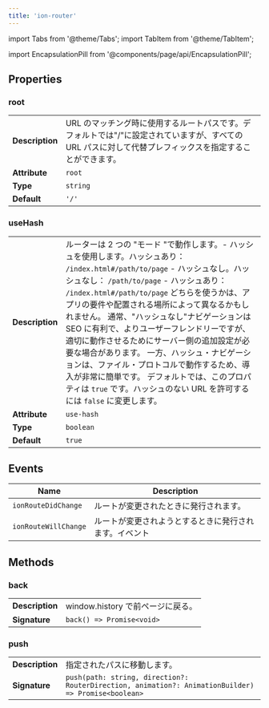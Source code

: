 ```yaml
---
title: 'ion-router'
---
```


import Tabs from '@theme/Tabs';
import TabItem from '@theme/TabItem';

<head>
  <title>ion-router: Router Component to Coordinate URL Navigation</title>
  <meta
    name="description"
    content="ion-router is a URL coordinator for navigation outlets of ionic: ion-nav and ion-tabs. Router components handle routing inside vanilla and Stencil JavaScript."
  />
</head>

import EncapsulationPill from '@components/page/api/EncapsulationPill';

## Properties

### root

|                 |                                                                                                                                                          |
| --------------- | -------------------------------------------------------------------------------------------------------------------------------------------------------- |
| **Description** | URL のマッチング時に使用するルートパスです。デフォルトでは"/"に設定されていますが、すべての URL パスに対して代替プレフィックスを指定することができます。 |
| **Attribute**   | `root`                                                                                                                                                   |
| **Type**        | `string`                                                                                                                                                 |
| **Default**     | `'/'`                                                                                                                                                    |

### useHash

|                 |                                                                                                                                                                                                                                                                                                                                                                                                                                                                                                                                                                                                                                                |
| --------------- | ---------------------------------------------------------------------------------------------------------------------------------------------------------------------------------------------------------------------------------------------------------------------------------------------------------------------------------------------------------------------------------------------------------------------------------------------------------------------------------------------------------------------------------------------------------------------------------------------------------------------------------------------- |
| **Description** | ルーターは 2 つの "モード "で動作します。- ハッシュを使用します。ハッシュあり： `/index.html#/path/to/page` - ハッシュなし。ハッシュなし： `/path/to/page` - ハッシュあり： `/index.html#/path/to/page` どちらを使うかは、アプリの要件や配置される場所によって異なるかもしれません。 通常、"ハッシュなし"ナビゲーションは SEO に有利で、よりユーザーフレンドリーですが、適切に動作させるためにサーバー側の追加設定が必要な場合があります。 一方、ハッシュ・ナビゲーションは、ファイル・プロトコルで動作するため、導入が非常に簡単です。 デフォルトでは、このプロパティは `true` です。ハッシュのない URL を許可するには `false` に変更します。 |
| **Attribute**   | `use-hash`                                                                                                                                                                                                                                                                                                                                                                                                                                                                                                                                                                                                                                     |
| **Type**        | `boolean`                                                                                                                                                                                                                                                                                                                                                                                                                                                                                                                                                                                                                                      |
| **Default**     | `true`                                                                                                                                                                                                                                                                                                                                                                                                                                                                                                                                                                                                                                         |

## Events

| Name                 | Description                                            |
| -------------------- | ------------------------------------------------------ |
| `ionRouteDidChange`  | ルートが変更されたときに発行されます。                 |
| `ionRouteWillChange` | ルートが変更されようとするときに発行されます。イベント |

## Methods

### back

|                 |                                   |
| --------------- | --------------------------------- |
| **Description** | window.history で前ページに戻る。 |
| **Signature**   | `back() => Promise<void>`         |

### push

|                 |                                                                                                     |
| --------------- | --------------------------------------------------------------------------------------------------- |
| **Description** | 指定されたパスに移動します。                                                                        |
| **Signature**   | `push(path: string, direction?: RouterDirection, animation?: AnimationBuilder) => Promise<boolean>` |
